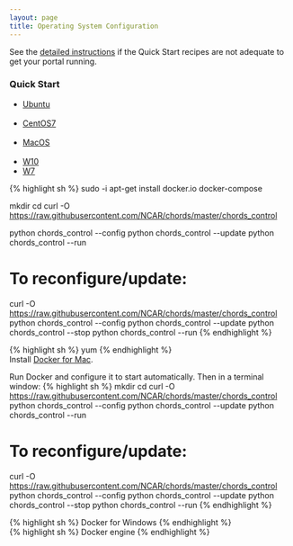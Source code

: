 ```yaml
---
layout: page
title: Operating System Configuration
---
```


See the [detailed instructions](control.html) if the Quick Start recipes are not adequate
to get your portal running.

### Quick Start
<ul class="nav nav-pills md-2">
  <li class="active"><a data-toggle="tab" href="#ub">Ubuntu</a></li>
  <li><a data-toggle="tab" href="#centos">CentOS7</a></li>
  <li><a data-toggle="tab" href="#macos">MacOS</a></li>
  <li><a data-toggle="tab" href="#w10">W10</a></li>
  <li><a data-toggle="tab" href="#w7">W7</a></li>
</ul>

<div class="tab-content">

  <div id="ub" class="tab-pane" active>
    {% highlight sh %}
sudo -i
apt-get install docker.io docker-compose

mkdir <CHORDS config dir>
cd <CHORDS config dir>
curl -O  https://raw.githubusercontent.com/NCAR/chords/master/chords_control

python chords_control --config
python chords_control --update
python chords_control --run

# To reconfigure/update:
curl -O  https://raw.githubusercontent.com/NCAR/chords/master/chords_control
python chords_control --config
python chords_control --update
python chords_control --stop
python chords_control --run
    {% endhighlight %}
  </div>

  <div id="centos" class="tab-pane">
    {% highlight sh %}
yum    
    {% endhighlight %}
  </div>
  
  <div id="macos" class="tab-pane">
  Install <a href="https://download.docker.com/mac/stable/Docker.dmg">Docker for Mac</a>. 
  
  Run Docker and configure it to start automatically. Then in a terminal window:
    {% highlight sh %}
mkdir <CHORDS config dir>
cd <CHORDS config dir>
curl -O  https://raw.githubusercontent.com/NCAR/chords/master/chords_control
python chords_control --config
python chords_control --update
python chords_control --run
# To reconfigure/update:
curl -O  https://raw.githubusercontent.com/NCAR/chords/master/chords_control
python chords_control --config
python chords_control --update
python chords_control --stop
python chords_control --run
    {% endhighlight %}
  </div>
  
  <div id="w10" class="tab-pane">
    {% highlight sh %}
Docker for Windows
    {% endhighlight %}
  </div>
  
  <div id="w7" class="tab-pane">
    {% highlight sh %}
Docker engine
    {% endhighlight %}
  </div>

</div>

 

